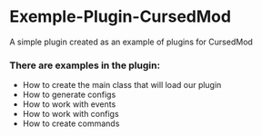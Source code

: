 # Exemple-Plugin-CursedMod
A simple plugin created as an example of plugins for CursedMod
### There are examples in the plugin:
* How to create the main class that will load our plugin
* How to generate configs
* How to work with events
* How to work with configs
* How to create commands